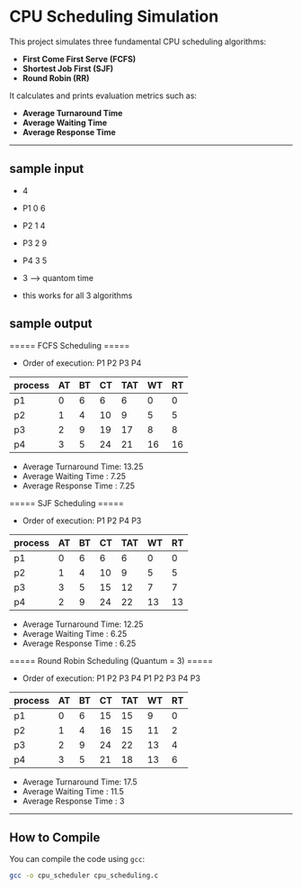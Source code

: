 # CPU Scheduling Simulation

This project simulates three fundamental CPU scheduling algorithms:

- **First Come First Serve (FCFS)**
- **Shortest Job First (SJF)**
- **Round Robin (RR)**

It calculates and prints evaluation metrics such as:

- **Average Turnaround Time**
- **Average Waiting Time**
- **Average Response Time**

---
## sample input
 - 4
 - P1 0 6
 - P2 1 4
 - P3 2 9
 - P4 3 5
 - 3  --> quantom time

 - this works for all 3 algorithms

## sample output
===== FCFS Scheduling =====
- Order of execution: P1 P2 P3 P4

|process       | AT | BT | CT | TAT | WT | RT |
|--------------|----|----|----|-----|----|----|
|   p1         | 0  | 6  | 6  | 6   | 0  | 0  |
|   p2         | 1  | 4  | 10 | 9   | 5  | 5  |
|   p3         | 2  | 9  | 19 | 17  | 8  | 8  |
|   p4         | 3  | 5  | 24 | 21  | 16 | 16 |

- Average Turnaround Time: 13.25
- Average Waiting Time   : 7.25
- Average Response Time  : 7.25


===== SJF Scheduling =====
- Order of execution: P1 P2 P4 P3

|process       | AT | BT | CT | TAT | WT | RT |
|--------------|----|----|----|-----|----|----|
|  p1          | 0  | 6  | 6  | 6   | 0  | 0  |
|  p2          | 1  | 4  | 10 | 9   | 5  | 5  |
|  p3          | 3  | 5  | 15 | 12  | 7  | 7  |
|  p4          | 2  | 9  | 24 | 22  | 13 | 13 |

- Average Turnaround Time: 12.25
- Average Waiting Time   : 6.25
- Average Response Time  : 6.25


===== Round Robin Scheduling (Quantum = 3) =====
- Order of execution: P1 P2 P3 P4 P1 P2 P3 P4 P3

|process       | AT | BT | CT | TAT | WT | RT |
|--------------|----|----|----|-----|----|----|
|  p1          | 0  | 6  | 15 | 15  | 9  | 0  |
|  p2          | 1  | 4  | 16 | 15  | 11 | 2  |
|  p3          | 2  | 9  | 24 | 22  | 13 | 4  |
|  p4          | 3  | 5  | 21 | 18  | 13 | 6  |

- Average Turnaround Time: 17.5
- Average Waiting Time   : 11.5
- Average Response Time  : 3


---

## How to Compile

You can compile the code using `gcc`:

```bash
gcc -o cpu_scheduler cpu_scheduling.c
